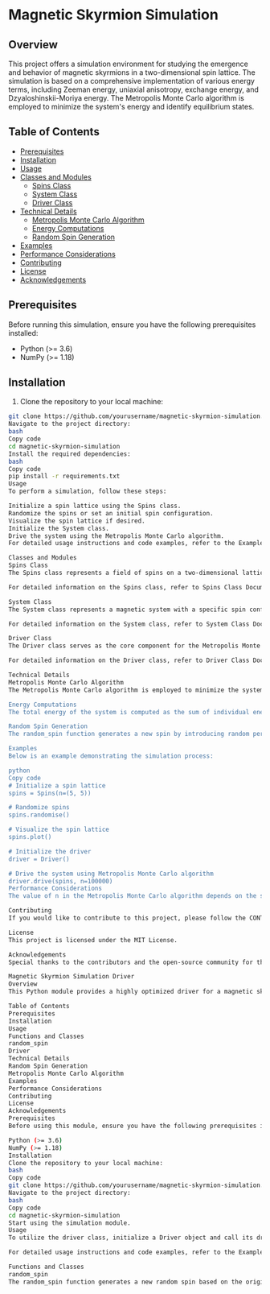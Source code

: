 # Magnetic Skyrmion Simulation

## Overview

This project offers a simulation environment for studying the emergence and behavior of magnetic skyrmions in a two-dimensional spin lattice. The simulation is based on a comprehensive implementation of various energy terms, including Zeeman energy, uniaxial anisotropy, exchange energy, and Dzyaloshinskii-Moriya energy. The Metropolis Monte Carlo algorithm is employed to minimize the system's energy and identify equilibrium states.

## Table of Contents

- [Prerequisites](#prerequisites)
- [Installation](#installation)
- [Usage](#usage)
- [Classes and Modules](#classes-and-modules)
  - [Spins Class](#spins-class)
  - [System Class](#system-class)
  - [Driver Class](#driver-class)
- [Technical Details](#technical-details)
  - [Metropolis Monte Carlo Algorithm](#metropolis-monte-carlo-algorithm)
  - [Energy Computations](#energy-computations)
  - [Random Spin Generation](#random-spin-generation)
- [Examples](#examples)
- [Performance Considerations](#performance-considerations)
- [Contributing](#contributing)
- [License](#license)
- [Acknowledgements](#acknowledgements)

## Prerequisites

Before running this simulation, ensure you have the following prerequisites installed:

- Python (>= 3.6)
- NumPy (>= 1.18)

## Installation

1. Clone the repository to your local machine:

```bash
git clone https://github.com/yourusername/magnetic-skyrmion-simulation.git
Navigate to the project directory:
bash
Copy code
cd magnetic-skyrmion-simulation
Install the required dependencies:
bash
Copy code
pip install -r requirements.txt
Usage
To perform a simulation, follow these steps:

Initialize a spin lattice using the Spins class.
Randomize the spins or set an initial spin configuration.
Visualize the spin lattice if desired.
Initialize the System class.
Drive the system using the Metropolis Monte Carlo algorithm.
For detailed usage instructions and code examples, refer to the Examples section.

Classes and Modules
Spins Class
The Spins class represents a field of spins on a two-dimensional lattice. Each spin is a three-dimensional vector (sx, sy, sz). The class provides methods for initialization, normalization, and visualization of the spin lattice.

For detailed information on the Spins class, refer to Spins Class Documentation.

System Class
The System class represents a magnetic system with a specific spin configuration and associated parameters. It provides methods for calculating the total energy of the system and individual energy terms.

For detailed information on the System class, refer to System Class Documentation.

Driver Class
The Driver class serves as the core component for the Metropolis Monte Carlo simulation. It provides a method, drive, which implements the simulation algorithm. The method accepts a system object, the number of iterations n, and an optional parameter alpha for controlling spin modification.

For detailed information on the Driver class, refer to Driver Class Documentation.

Technical Details
Metropolis Monte Carlo Algorithm
The Metropolis Monte Carlo algorithm is employed to minimize the system's energy. It involves random selection and modification of spins, followed by acceptance or rejection based on energy changes. The process is repeated a specified number of times (n) to reach equilibrium states.

Energy Computations
The total energy of the system is computed as the sum of individual energy terms, including Zeeman energy, uniaxial anisotropy energy, exchange energy, and Dzyaloshinskii-Moriya energy. These terms are evaluated for each spin configuration.

Random Spin Generation
The random_spin function generates a new spin by introducing random perturbations to the original spin. These perturbations are controlled by the alpha parameter, where a larger alpha leads to a more significant modification of the spin.

Examples
Below is an example demonstrating the simulation process:

python
Copy code
# Initialize a spin lattice
spins = Spins(n=(5, 5))

# Randomize spins
spins.randomise()

# Visualize the spin lattice
spins.plot()

# Initialize the driver
driver = Driver()

# Drive the system using Metropolis Monte Carlo algorithm
driver.drive(spins, n=100000)
Performance Considerations
The value of n in the Metropolis Monte Carlo algorithm depends on the system's size. Larger systems may require more iterations to reach equilibrium states. Performance optimizations may be necessary for very large simulations.

Contributing
If you would like to contribute to this project, please follow the CONTRIBUTING.md guidelines.

License
This project is licensed under the MIT License.

Acknowledgements
Special thanks to the contributors and the open-source community for their valuable contributions to this project.

Magnetic Skyrmion Simulation Driver
Overview
This Python module provides a highly optimized driver for a magnetic skyrmion simulation. The simulation is based on a comprehensive implementation of a Metropolis Monte Carlo algorithm, which aims to minimize the system's energy and find equilibrium states. The driver class, Driver, facilitates this process by incorporating a random spin modification mechanism to improve the system's configuration.

Table of Contents
Prerequisites
Installation
Usage
Functions and Classes
random_spin
Driver
Technical Details
Random Spin Generation
Metropolis Monte Carlo Algorithm
Examples
Performance Considerations
Contributing
License
Acknowledgements
Prerequisites
Before using this module, ensure you have the following prerequisites installed:

Python (>= 3.6)
NumPy (>= 1.18)
Installation
Clone the repository to your local machine:
bash
Copy code
git clone https://github.com/yourusername/magnetic-skyrmion-simulation.git
Navigate to the project directory:
bash
Copy code
cd magnetic-skyrmion-simulation
Start using the simulation module.
Usage
To utilize the driver class, initialize a Driver object and call its drive method. This method accepts a system object and the number of iterations n for the Metropolis Monte Carlo algorithm.

For detailed usage instructions and code examples, refer to the Examples section.

Functions and Classes
random_spin
The random_spin function generates a new random spin based on the original one. It accepts the original spin s0 and an optional
